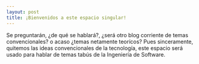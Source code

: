 ```yaml
---
layout: post
title: ¡Bienvenidos a este espacio singular!
---
```


Se preguntarán, ¿de qué se hablará?, ¿será otro blog corriente de temas convencionales? o acaso ¿temas netamente teorícos?
Pues sinceramente, quitemos las ideas convencionales de la tecnología, este espacio será usado para hablar de temas tabús de la Ingeniería de Software. 

